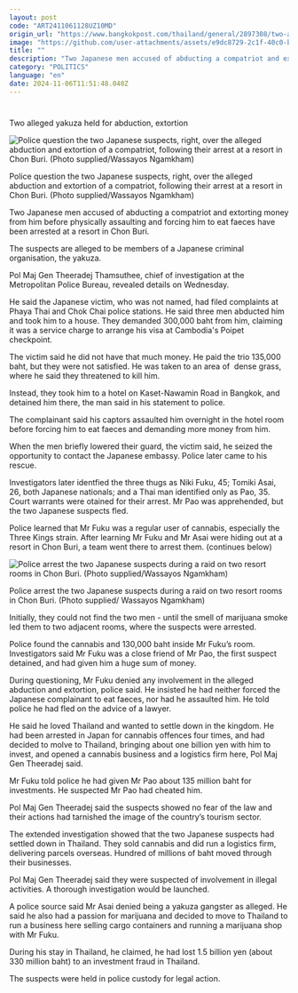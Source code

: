 ```yaml
---
layout: post
code: "ART2411061128UZ10MD"
origin_url: "https://www.bangkokpost.com/thailand/general/2897308/two-alleged-yakuza-held-for-abduction-extortion"
image: "https://github.com/user-attachments/assets/e9dc8729-2c1f-40c0-b082-d4ace4950133"
title: ""
description: "Two Japanese men accused of abducting a compatriot and extorting money from him before physically assaulting and forcing him to eat faeces have been arrested at a resort in Chon Buri."
category: "POLITICS"
language: "en"
date: 2024-11-06T11:51:48.040Z
---
```


# 

Two alleged yakuza held for abduction, extortion

![Police question the two Japanese suspects, right, over the alleged abduction and extortion of a compatriot, following their arrest at a resort in Chon Buri. (Photo supplied/Wassayos Ngamkham)](https://github.com/user-attachments/assets/9424bfbc-e11f-4e65-ac30-d3f23549703d)

Police question the two Japanese suspects, right, over the alleged abduction and extortion of a compatriot, following their arrest at a resort in Chon Buri. (Photo supplied/Wassayos Ngamkham)

Two Japanese men accused of abducting a compatriot and extorting money from him before physically assaulting and forcing him to eat faeces have been arrested at a resort in Chon Buri. 

The suspects are alleged to be members of a Japanese criminal organisation, the yakuza.

Pol Maj Gen Theeradej Thamsuthee, chief of investigation at the Metropolitan Police Bureau, revealed details on Wednesday.

He said the Japanese victim, who was not named, had filed complaints at Phaya Thai and Chok Chai police stations. He said three men abducted him and took him to a house. They demanded 300,000 baht from him, claiming it was a service charge to arrange his visa at Cambodia's Poipet checkpoint.

The victim said he did not have that much money. He paid the trio 135,000 baht, but they were not satisfied. He was taken to an area of  dense grass, where he said they threatened to kill him.

Instead, they took him to a hotel on Kaset-Nawamin Road in Bangkok, and detained him there, the man said in his statement to police.

The complainant said his captors assaulted him overnight in the hotel room before forcing him to eat faeces and demanding more money from him.

When the men briefly lowered their guard, the victim said, he seized the  opportunity to contact the Japanese embassy. Police later came to his rescue.

Investigators later identfied the three thugs as Niki Fuku, 45; Tomiki Asai, 26, both Japanese nationals; and a Thai man identified only as Pao, 35.  Court warrants were otained for their arrest. Mr Pao was apprehended, but the two Japanese suspects fled.

Police learned that Mr Fuku was a regular user of cannabis, especially the Three Kings strain. After learning Mr Fuku and Mr Asai were hiding out at a resort in Chon Buri, a team went there to arrest them. (continues below)

![Police arrest the two Japanese suspects during a raid on two resort rooms in Chon Buri. (Photo supplied/Wassayos Ngamkham)](https://github.com/user-attachments/assets/d1afed3a-9dcf-46f0-b28c-487907d3fab4)

Police arrest the two Japanese suspects during a raid on two resort rooms in Chon Buri. (Photo supplied/ Wassayos Ngamkham)

Initially, they could not find the two men - until the smell of marijuana smoke led them to two adjacent rooms, where the suspects were arrested.

Police found the cannabis and 130,000 baht inside Mr Fuku’s room. Investigators said Mr Fuku was a close friend of Mr Pao, the first suspect detained, and had given him a huge sum of money.

During questioning, Mr Fuku denied any involvement in the alleged abduction and extortion, police said. He insisted he had neither forced the Japanese complainant to eat faeces, nor had he assaulted him. He told police he had fled on the advice of a lawyer.

He said he loved Thailand and wanted to settle down in the kingdom. He had been arrested in Japan for cannabis offences four times, and had decided to molve to Thailand, bringing about one billion yen with him to invest, and opened a cannabis business and a logistics firm here, Pol Maj Gen Theeradej said.

Mr Fuku told police he had given Mr Pao about 135 million baht for investments. He suspected Mr Pao had cheated him.

Pol Maj Gen Theeradej said the suspects showed no fear of the law and their actions had tarnished the image of the country’s tourism sector.

The extended investigation showed that the two Japanese suspects had settled down in Thailand. They sold cannabis and did run a logistics firm, delivering parcels overseas. Hundred of millions of baht moved through their businesses.

Pol Maj Gen Theeradej said they were suspected of involvement in illegal activities. A thorough investigation would be launched.

A police source said Mr Asai denied being a yakuza gangster as alleged. He said he also had a passion for marijuana and decided to move to Thailand to run a business here selling cargo containers and running a marijuana shop with Mr Fuku.

During his stay in Thailand, he claimed, he had lost 1.5 billion yen (about 330 million baht) to an investment fraud in Thailand.

The suspects were held in police custody for legal action.
